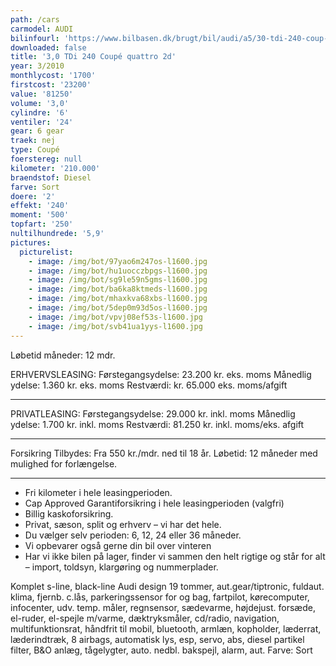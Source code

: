 ```yaml
---
path: /cars
carmodel: AUDI
bilinfourl: 'https://www.bilbasen.dk/brugt/bil/audi/a5/30-tdi-240-coup-quattro-2d/4178104'
downloaded: false
title: '3,0 TDi 240 Coupé quattro 2d'
year: 3/2010
monthlycost: '1700'
firstcost: '23200'
value: '81250'
volume: '3,0'
cylindre: '6'
ventiler: '24'
gear: 6 gear
traek: nej
type: Coupé
foerstereg: null
kilometer: '210.000'
braendstof: Diesel
farve: Sort
doere: '2'
effekt: '240'
moment: '500'
topfart: '250'
nultilhundrede: '5,9'
pictures:
  picturelist:
    - image: /img/bot/97yao6m247os-l1600.jpg
    - image: /img/bot/hu1uocczbpgs-l1600.jpg
    - image: /img/bot/sg9le59n5gms-l1600.jpg
    - image: /img/bot/ba6ka8ktmeds-l1600.jpg
    - image: /img/bot/mhaxkva68xbs-l1600.jpg
    - image: /img/bot/5dep0m93d5os-l1600.jpg
    - image: /img/bot/vpvj08ef53s-l1600.jpg
    - image: /img/bot/svb41ua1yys-l1600.jpg
---
```

Løbetid måneder: 12 mdr.

ERHVERVSLEASING:
Førstegangsydelse: 23.200 kr. eks. moms 
Månedlig ydelse: 1.360 kr. eks. moms
Restværdi: kr. 65.000 eks. moms/afgift
_______________________________________

PRIVATLEASING:
Førstegangsydelse: 29.000 kr. inkl. moms
Månedlig ydelse: 1.700 kr. inkl. moms
Restværdi: 81.250 kr. inkl. moms/eks. afgift
_______________________________________

Forsikring Tilbydes:
Fra 550 kr./mdr. ned til 18 år. 
Løbetid: 12 måneder med mulighed for forlængelse.
_______________________________________

* Fri kilometer i hele leasingperioden.
* Cap Approved Garantiforsikring i hele leasingperioden (valgfri)
* Billig kaskoforsikring.
* Privat, sæson, split og erhverv – vi har det hele.
* Du vælger selv perioden: 6, 12, 24 eller 36 måneder.
* Vi opbevarer også gerne din bil over vinteren
* Har vi ikke bilen på lager, finder vi sammen den helt rigtige og står for alt – import, toldsyn, klargøring og nummerplader.

Komplet s-line, black-line Audi design 19 tommer, aut.gear/tiptronic, fuldaut. klima, fjernb. c.lås, parkeringssensor for og bag, fartpilot, kørecomputer, infocenter, udv. temp. måler, regnsensor, sædevarme, højdejust. forsæde, el-ruder, el-spejle m/varme, dæktryksmåler, cd/radio, navigation, multifunktionsrat, håndfrit til mobil, bluetooth, armlæn, kopholder, læderrat, læderindtræk, 8 airbags, automatisk lys, esp, servo, abs, diesel partikel filter, B&O anlæg, tågelygter, auto. nedbl. bakspejl, alarm, aut.
Farve: Sort

